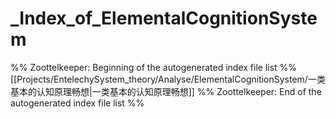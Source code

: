 # _Index_of_ElementalCognitionSystem
%% Zoottelkeeper: Beginning of the autogenerated index file list  %%
 [[Projects/EntelechySystem_theory/Analyse/ElementalCognitionSystem/一类基本的认知原理畅想|一类基本的认知原理畅想]]
%% Zoottelkeeper: End of the autogenerated index file list  %%
